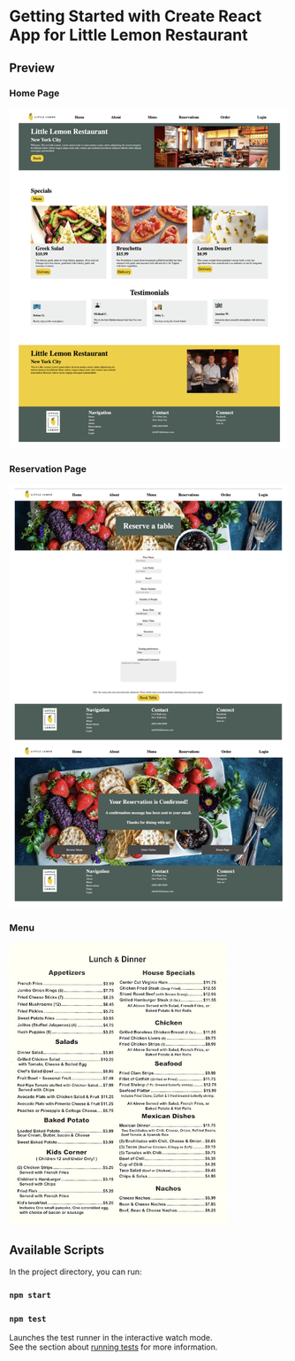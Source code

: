 # Getting Started with Create React App for Little Lemon Restaurant

## Preview

### Home Page

![Preview](./HomePage.png)

### Reservation Page

![Preview](./Reservation.png)

### Menu

![Preview](src/assets/food/allmenus.jpeg)


## Available Scripts

In the project directory, you can run:

### `npm start`

### `npm test`

Launches the test runner in the interactive watch mode.\
See the section about [running tests](https://facebook.github.io/create-react-app/docs/running-tests) for more information.

